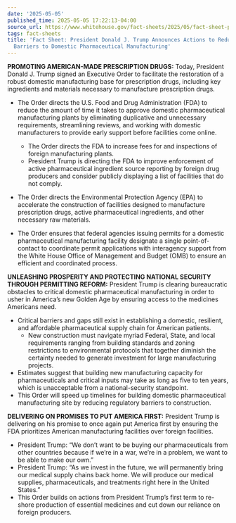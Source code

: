 ```yaml
---
date: '2025-05-05'
published_time: 2025-05-05 17:22:13-04:00
source_url: https://www.whitehouse.gov/fact-sheets/2025/05/fact-sheet-president-donald-j-trump-announces-actions-to-reduce-regulatory-barriers-to-domestic-pharmaceutical-manufacturing/
tags: fact-sheets
title: 'Fact Sheet: President Donald J. Trump Announces Actions to Reduce Regulatory
  Barriers to Domestic Pharmaceutical Manufacturing'
---
```

 
**PROMOTING AMERICAN-MADE PRESCRIPTION DRUGS:** Today, President Donald
J. Trump signed an Executive Order to facilitate the restoration of a
robust domestic manufacturing base for prescription drugs, including key
ingredients and materials necessary to manufacture prescription drugs.

-   The Order directs the U.S. Food and Drug Administration (FDA) to
    reduce the amount of time it takes to approve domestic
    pharmaceutical manufacturing plants by eliminating duplicative and
    unnecessary requirements, streamlining reviews, and working with
    domestic manufacturers to provide early support before facilities
    come online.
    -   The Order directs the FDA to increase fees for and inspections
        of foreign manufacturing plants.

    <!-- -->

    -   President Trump is directing the FDA to improve enforcement of
        active pharmaceutical ingredient source reporting by foreign
        drug producers and consider publicly displaying a list of
        facilities that do not comply.
-   The Order directs the Environmental Protection Agency (EPA) to
    accelerate the construction of facilities designed to manufacture
    prescription drugs, active pharmaceutical ingredients, and other
    necessary raw materials.
-   The Order ensures that federal agencies issuing permits for a
    domestic pharmaceutical manufacturing facility designate a single
    point-of-contact to coordinate permit applications with interagency
    support from the White House Office of Management and Budget (OMB)
    to ensure an efficient and coordinated process.

**UNLEASHING PROSPERITY AND PROTECTING NATIONAL SECURITY THROUGH
PERMITTING REFORM:** President Trump is clearing bureaucratic obstacles
to critical domestic pharmaceutical manufacturing in order to usher in
America’s new Golden Age by ensuring access to the medicines Americans
need.

-   Critical barriers and gaps still exist in establishing a domestic,
    resilient, and affordable pharmaceutical supply chain for American
    patients.
    -   New construction must navigate myriad Federal, State, and local
        requirements ranging from building standards and zoning
        restrictions to environmental protocols that together diminish
        the certainty needed to generate investment for large
        manufacturing projects.
-   Estimates suggest that building new manufacturing capacity for
    pharmaceuticals and critical inputs may take as long as five to ten
    years, which is unacceptable from a national-security standpoint.
-   This Order will speed up timelines for building domestic
    pharmaceutical manufacturing site by reducing regulatory barriers to
    construction.

**DELIVERING ON PROMISES TO PUT AMERICA FIRST:** President Trump is
delivering on his promise to once again put America first by ensuring
the FDA prioritizes American manufacturing facilities over foreign
facilities.

-   President Trump: “We don’t want to be buying our pharmaceuticals
    from other countries because if we’re in a war, we’re in a problem,
    we want to be able to make our own.”
-   President Trump: “As we invest in the future, we will permanently
    bring our medical supply chains back home. We will produce our
    medical supplies, pharmaceuticals, and treatments right here in the
    United States.”
-   This Order builds on actions from President Trump’s first term to
    re-shore production of essential medicines and cut down our reliance
    on foreign producers. 
